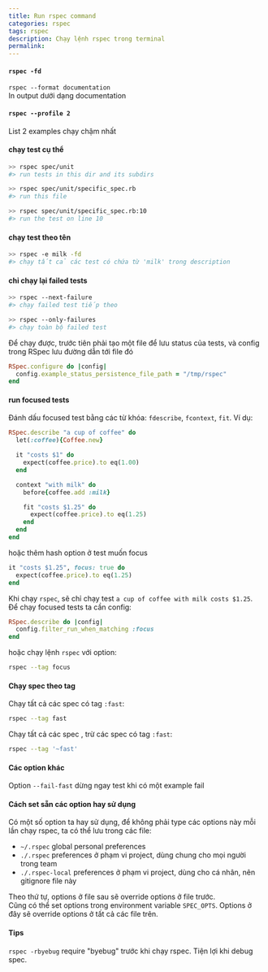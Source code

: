 ```yaml
---
title: Run rspec command
categories: rspec
tags: rspec
description: Chạy lệnh rspec trong terminal
permalink: 
---
```


#### `rspec -fd`
`rspec --format documentation`  
In output dưới dạng documentation

#### `rspec --profile 2`
List 2 examples chạy chậm nhất

#### chạy test cụ thể
```bash
>> rspec spec/unit
#> run tests in this dir and its subdirs

>> rspec spec/unit/specific_spec.rb
#> run this file

>> rspec spec/unit/specific_spec.rb:10
#> run the test on line 10
```

#### chạy test theo tên
```bash
>> rspec -e milk -fd
#> chạy tất cả các test có chứa từ 'milk' trong description
```

#### chỉ chạy lại failed tests
```bash
>> rspec --next-failure
#> chạy failed test tiếp theo

>> rspec --only-failures
#> chạy toàn bộ failed test
```
Để chạy được, trước tiên phải tạo một file để lưu status của tests, và config trong RSpec lưu đường dẫn tới file đó  
```ruby
RSpec.configure do |config|
  config.example_status_persistence_file_path = "/tmp/rspec"
end

```

#### run focused tests
Đánh dấu focused test bằng các từ khóa: `fdescribe`, `fcontext`, `fit`. Ví dụ:  
```ruby
RSpec.describe "a cup of coffee" do
  let(:coffee){Coffee.new}

  it "costs $1" do
    expect(coffee.price).to eq(1.00)
  end

  context "with milk" do
    before{coffee.add :milk}

    fit "costs $1.25" do
      expect(coffee.price).to eq(1.25)
    end
  end
end
```
hoặc thêm hash option ở test muốn focus   
```ruby
it "costs $1.25", focus: true do
  expect(coffee.price).to eq(1.25)
end
```

Khi chạy `rspec`, sẽ chỉ chạy test `a cup of coffee with milk costs $1.25`.  
Để chạy focused tests ta cần config:  
```ruby
RSpec.describe do |config|
  config.filter_run_when_matching :focus
end
```
hoặc chạy lệnh `rspec` với option:  
```bash
rspec --tag focus
```

#### Chạy spec theo tag

Chạy tất cả các spec có tag `:fast`:  
```bash
rspec --tag fast
```

Chạy tất cả các spec , trừ các spec có tag `:fast`:  
```bash
rspec --tag '~fast'
```

#### Các option khác

Option `--fail-fast` dừng ngay test khi có một example fail  

#### Cách set sẵn các option hay sử dụng

Có một số option ta hay sử dụng, để không phải type các options này mỗi lần chạy rspec, ta có thể lưu trong các file:  
- `~/.rspec` global personal preferences
- `./.rspec` preferences ở phạm vi project, dùng chung cho mọi người trong team 
- `./.rspec-local` preferences ở phạm vi project, dùng cho cá nhân, nên gitignore file này

Theo thứ tự, options ở file sau sẽ override options ở file trước.  
Cũng có thể set options trong environment variable `SPEC_OPTS`. Options ở đây sẽ override options ở tất cả các file trên.  
  
#### Tips

`rspec -rbyebug` require "byebug" trước khi chạy rspec. Tiện lợi khi debug spec.  


